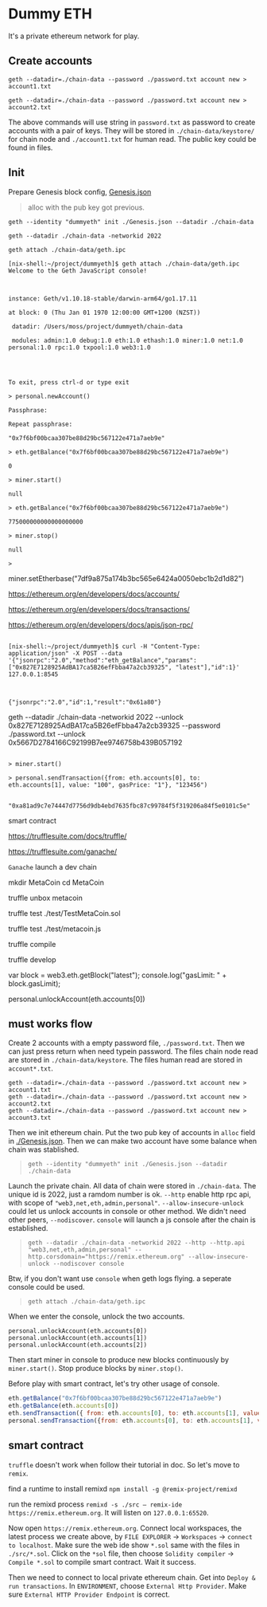 # Dummy ETH

It's a private ethereum network for play.

## Create accounts

`geth --datadir=./chain-data --password ./password.txt account new > account1.txt`

`geth --datadir=./chain-data --password ./password.txt account new > account2.txt`

The above commands will use string in `password.txt` as password to create accounts with a pair of keys. They will be stored in `./chain-data/keystore/` for chain node and `./account1.txt` for human read. The public key could be found in files.

## Init

Prepare Genesis block config, [Genesis.json](./Genesis.json)
> alloc with the pub key got previous.

`geth --identity "dummyeth" init ./Genesis.json --datadir ./chain-data`

`geth --datadir ./chain-data -networkid 2022`

`geth attach ./chain-data/geth.ipc`

```shell
[nix-shell:~/project/dummyeth]$ geth attach ./chain-data/geth.ipc
Welcome to the Geth JavaScript console!



instance: Geth/v1.10.18-stable/darwin-arm64/go1.17.11

at block: 0 (Thu Jan 01 1970 12:00:00 GMT+1200 (NZST))

 datadir: /Users/moss/project/dummyeth/chain-data
 
 modules: admin:1.0 debug:1.0 eth:1.0 ethash:1.0 miner:1.0 net:1.0 personal:1.0 rpc:1.0 txpool:1.0 web3:1.0
 
 


To exit, press ctrl-d or type exit

> personal.newAccount()

Passphrase: 

Repeat passphrase: 

"0x7f6bf00bcaa307be88d29bc567122e471a7aeb9e"

> eth.getBalance("0x7f6bf00bcaa307be88d29bc567122e471a7aeb9e")

0

> miner.start()

null

> eth.getBalance("0x7f6bf00bcaa307be88d29bc567122e471a7aeb9e")

775000000000000000000

> miner.stop()

null

> 

```



miner.setEtherbase("7df9a875a174b3bc565e6424a0050ebc1b2d1d82")



https://ethereum.org/en/developers/docs/accounts/



https://ethereum.org/en/developers/docs/transactions/



https://ethereum.org/en/developers/docs/apis/json-rpc/



```shell

[nix-shell:~/project/dummyeth]$ curl -H "Content-Type: application/json" -X POST --data '{"jsonrpc":"2.0","method":"eth_getBalance","params":["0x827E7128925AdBA17ca5B26efFbba47a2cb39325", "latest"],"id":1}' 127.0.0.1:8545



{"jsonrpc":"2.0","id":1,"result":"0x61a80"}

```



geth --datadir ./chain-data -networkid 2022 --unlock 0x827E7128925AdBA17ca5B26efFbba47a2cb39325 --password ./password.txt  --unlock 0x5667D2784166C92199B7ee9746758b439B057192



```

> miner.start()

> personal.sendTransaction({from: eth.accounts[0], to: eth.accounts[1], value: "100", gasPrice: "1"}, "123456")


"0xa81ad9c7e74447d7756d9db4ebd7635fbc87c99784f5f319206a84f5e0101c5e"

```


smart contract

https://trufflesuite.com/docs/truffle/

https://trufflesuite.com/ganache/

`Ganache` launch a dev chain

mkdir MetaCoin
cd MetaCoin

truffle unbox metacoin

truffle test ./test/TestMetaCoin.sol

truffle test ./test/metacoin.js

truffle compile

truffle develop


var block = web3.eth.getBlock("latest");
console.log("gasLimit: " + block.gasLimit);

personal.unlockAccount(eth.accounts[0])


## must works flow

Create 2 accounts with a empty password file, `./password.txt`. Then we can just press return when need typein password. The files chain node read are stored in `./chain-data/keystore`. The files human read are stored in `account*.txt`.
```shell
geth --datadir=./chain-data --password ./password.txt account new > account1.txt
geth --datadir=./chain-data --password ./password.txt account new > account2.txt
geth --datadir=./chain-data --password ./password.txt account new > account3.txt
```

Then we init ethereum chain. Put the two pub key of accounts in `alloc` field in [./Genesis.json](./Genesis.json). Then we can make two account have some balance when chain was stablished.
> `geth --identity "dummyeth" init ./Genesis.json --datadir ./chain-data`

Launch the private chain. All data of chain were stored in `./chain-data`. The unique id is 2022, just a ramdom number is ok. `--http` enable http rpc api, with scope of `"web3,net,eth,admin,personal"`. `--allow-insecure-unlock` could let us unlock accounts in console or other method. We didn't need other peers, `--nodiscover`. `console` will launch a js console after the chain is established.
> `geth --datadir ./chain-data -networkid 2022 --http --http.api "web3,net,eth,admin,personal" --http.corsdomain="https://remix.ethereum.org" --allow-insecure-unlock --nodiscover console `

Btw, if you don't want use `console` when geth logs flying. a seperate console could be used.
> `geth attach ./chain-data/geth.ipc`

When we enter the console, unlock the two accounts.
```shell
personal.unlockAccount(eth.accounts[0])
personal.unlockAccount(eth.accounts[1])
personal.unlockAccount(eth.accounts[2])
```

Then start miner in console to produce new blocks continuously by `miner.start()`. Stop produce blocks by `miner.stop()`.

Before play with smart contract, let's try other usage of console.

```js
eth.getBalance("0x7f6bf00bcaa307be88d29bc567122e471a7aeb9e")
eth.getBalance(eth.accounts[0])
eth.sendTransaction({ from: eth.accounts[0], to: eth.accounts[1], value: '333' })// need account unlocked.
personal.sendTransaction({from: eth.accounts[0], to: eth.accounts[1], value: "100", gasPrice: "1"}, "123456")// didn't need unlock, but a password.
```

## smart contract

`truffle` doesn't work when follow their tutorial in doc. So let's move to `remix`.

find a runtime to install remixd `npm install -g @remix-project/remixd`

run the remixd process `remixd -s ./src — remix-ide https://remix.ethereum.org`. It will listen on `127.0.0.1:65520`.

Now open `https://remix.ethereum.org`. Connect local workspaces, the latest process we create above, by `FILE EXPLORER` -> `Workspaces` -> `connect to localhost`. Make sure the web ide show `*.sol` same with the files in `./src/*.sol`. Click on the `*sol` file, then choose `Solidity compiler` -> `Compile *.sol` to compile smart contract. Wait it success.

Then we need to connect to local private ethereum chain. Get into `Deploy & run transactions`. In `ENVIRONMENT`, choose `External Http Provider`. Make sure `External HTTP Provider Endpoint` is correct.